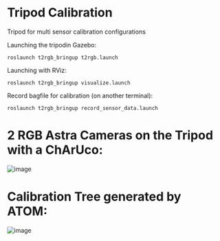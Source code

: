 # Tripod Calibration
Tripod for multi sensor calibration configurations


Launching the tripodin Gazebo:

    roslaunch t2rgb_bringup t2rgb.launch
    
Launching with RViz:

    roslaunch t2rgb_bringup visualize.launch

Record bagfile for calibration (on another terminal):

    roslaunch t2rgb_bringup record_sensor_data.launch


# 2 RGB Astra Cameras on the Tripod with a ChArUco:

![image](https://user-images.githubusercontent.com/93128909/200885622-ce74d62d-6a24-4886-b59f-a0730472b1a3.png)


# Calibration Tree generated by ATOM:
![image](https://user-images.githubusercontent.com/93128909/201449727-337d6074-242b-4191-8805-8f4b50fb5dba.png)


